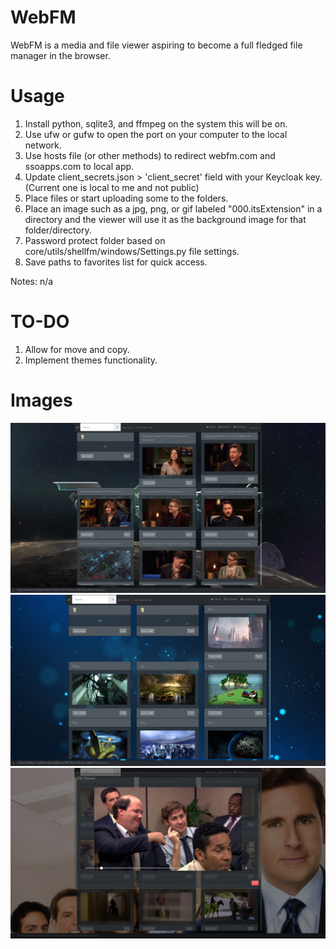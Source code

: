 # WebFM
WebFM is a media and file viewer aspiring to become a full fledged file manager in the browser.

# Usage
1. Install python, sqlite3, and ffmpeg on the system this will be on.
3. Use ufw or gufw to open the port on your computer to the local network.
4. Use hosts file (or other methods) to redirect webfm.com and ssoapps.com to local app.
5. Update client_secrets.json > 'client_secret' field with your Keycloak key. (Current one is local to me and not public)
6. Place files or start uploading some to the folders.
7. Place an image such as a jpg, png, or gif labeled "000.itsExtension" in a directory and the viewer will use it as the background image for that folder/directory.
7. Password protect folder based on core/utils/shellfm/windows/Settings.py file settings.
8. Save paths to favorites list for quick access.

Notes:
n/a

# TO-DO
1. Allow for move and copy.
2. Implement themes functionality.


# Images
![1 Videos List](images/pic1.png)
![2 Video Playing](images/pic2.png)
![3 Images List](images/pic3.png)
